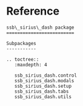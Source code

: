 # Reference

<!--
The content of the {eval-rst} block below is generated by the command:
poetry run sphinx-apidoc -T -f -t ./docs/templates -o ./docs ./src
from the root directory.

You need to rerun the command when python files are added, deleted or renamed.
Copy the content from the generated
ssb_sirius_dash.rst file to the {eval-rst} block below and
delete the .rst file afterwards.
-->

```{eval-rst}
ssb\_sirius\_dash package
=========================

Subpackages
-----------

.. toctree::
   :maxdepth: 4

   ssb_sirius_dash.control
   ssb_sirius_dash.modals
   ssb_sirius_dash.setup
   ssb_sirius_dash.tabs
   ssb_sirius_dash.utils
